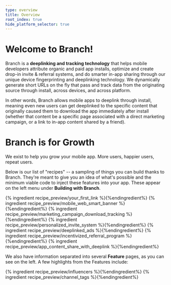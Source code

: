 ```yaml
---
type: overview
title: Overview
root_index: true
hide_platform_selector: true
---
```


# Welcome to Branch!

Branch is a **deeplinking and tracking technology** that helps mobile developers attribute organic and paid app installs, optimize and create drop-in invite & referral systems, and do smarter in-app sharing through our unique device fingerprinting and deeplinking technology. We dynamically generate short URLs on the fly that pass and track data from the originating source through install, across devices, and across platform. 

In other words, Branch allows mobile apps to deeplink through install, meaning even new users can get deeplinked to the specific content that originally caused them to download the app immediately after install (whether that content be a specific page associated with a direct marketing campaign, or a link to in-app content shared by a friend).


# Branch is for Growth

We exist to help you grow your mobile app. More users, happier users, repeat users. 

Below is our list of "recipes" -- a sampling of things you can build thanks to Branch. They're meant to give you an idea of what's possible and the minimum viable code to inject these features into your app. These appear on the left menu under **Building with Branch**.

{% ingredient recipe_preview/your_first_link %}{%endingredient%}
{% ingredient recipe_preview/mobile_web_smart_banner %}{%endingredient%}
{% ingredient recipe_preview/marketing_campaign_download_tracking %}{%endingredient%}
{% ingredient recipe_preview/personalized_invite_system %}{%endingredient%}
{% ingredient recipe_preview/deeplinked_ads %}{%endingredient%}
{% ingredient recipe_preview/incentivized_referral_program %}{%endingredient%}
{% ingredient recipe_preview/app_content_share_with_deeplink %}{%endingredient%}


We also have information separated into several **Feature** pages, as you can see on the left. A few highlights from the Features include:

{% ingredient recipe_preview/influencers %}{%endingredient%}
{% ingredient recipe_preview/channel_tags %}{%endingredient%}
